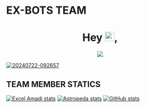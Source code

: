 # EX-BOTS TEAM
 
  <h1 align="center">Hey <img src="https://media.giphy.com/media/hvRJCLFzcasrR4ia7z/giphy.gif" width="25px" height="25px">, </h1>

<p align="center">
    <img src="https://komarev.com/ghpvc/?username=EX-BOTS&color=brightgreen&style=plastic&label=%F0%9F%91%80+Profile+Views">
</p>


<a href="https://ibb.co/rF14HPd"><img src="https://i.ibb.co/hLtDV5Y/20240722-092657.jpg" alt="20240722-092657" border="0"></a>




## TEAM MEMBER STATICS 
[![Excel Amadi stats](https://github-readme-stats.vercel.app/api?username=Xcelsama&show_icons=true&theme=radical)](https://github.com/Xcelsama)
[![Astropeda stats](https://github-readme-stats.vercel.app/api?username=AstroAnalytics&show_icons=true&theme=radical)](https://github.com/AstroAnalytics)
[![ GitHub stats](https://github-readme-stats.vercel.app/api?username=JORDAN-JOELSTAR&show_icons=true&theme=radical)](https://github.com/JORDAN-JOELSTAR)